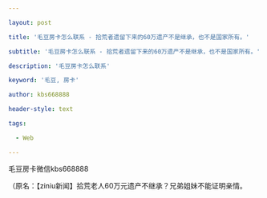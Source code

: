 ---
layout: post
title: '毛豆房卡怎么联系 - 拾荒者遗留下来的60万遗产不是继承，也不是国家所有。'
subtitle: '毛豆房卡怎么联系 - 拾荒者遗留下来的60万遗产不是继承，也不是国家所有。'
description: '毛豆房卡怎么联系'
keyword: '毛豆, 房卡'
author: kbs668888
header-style: text
tags:
  - Web
---
毛豆房卡微信kbs668888

（原名：【ziniu新闻】拾荒老人60万元遗产不继承？兄弟姐妹不能证明亲情。

